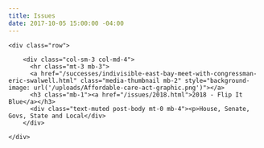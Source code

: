 ```yaml
---
title: Issues
date: 2017-10-05 15:00:00 -04:00
---
```


<div class="row">
      <div class="col-sm-7 col-md-6 col-lg-5">
        <div class="clearfix spacer"></div>
      </div>
    </div>

    <div class="row">
      
        <div class="col-sm-3 col-md-4">
          <hr class="mt-3 mb-3">
          <a href="/successes/indivisible-east-bay-meet-with-congressman-eric-swalwell.html" class="media-thumbnail mb-2" style="background-image: url('/uploads/Affordable-care-act-graphic.png')"></a>
          <h3 class="mb-1"><a href="/issues/2018.html">2018 - Flip It Blue</a></h3>
          <div class="text-muted post-body mt-0 mb-4"><p>House, Senate, Govs, State and Local</div>
        </div>
      
    </div>

  </div>